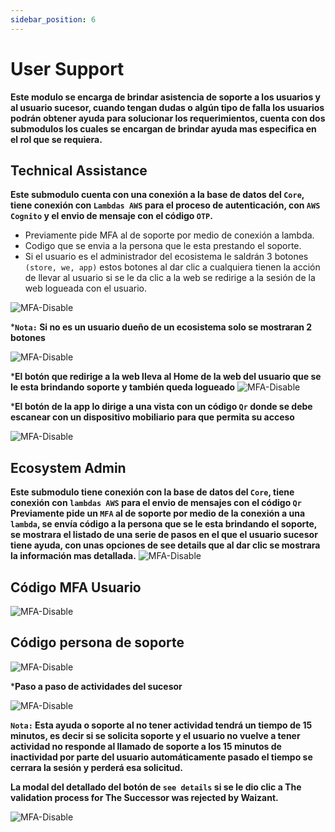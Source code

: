 ```yaml
---
sidebar_position: 6
---
```

# User Support

**Este modulo se encarga de brindar asistencia de soporte a los usuarios y al usuario sucesor, cuando tengan dudas o algún tipo de falla los usuarios podrán obtener ayuda para solucionar los requerimientos, cuenta con dos submodulos los cuales se encargan de brindar ayuda mas especifica en el rol que se requiera.**

## **Technical Assistance**

**Este submodulo cuenta con una conexión a la base de datos del `Core`, tiene conexión con `Lambdas AWS` para el proceso de autenticación, con `AWS Cognito` y el envio de mensaje con el código `OTP`.**

- Previamente pide MFA al de soporte por medio de conexión a lambda.
- Codigo que se envia a la persona que le esta prestando el soporte.
- Si el usuario es el administrador del ecosistema le saldrán 3 botones `(store, we, app)` estos botones al dar clic a cualquiera tienen la acción de llevar al usuario si se le da clic a la web se redirige a la sesión de la web logueada con el usuario.

![MFA-Disable](/img/backoffice-user/support_technical_backoffice.png)

***`Nota:` Si no es un usuario dueño de un ecosistema solo se mostraran 2 botones**

![MFA-Disable](/img/backoffice-user/support_technical_backoffices.png)

***El botón que redirige a la web lleva al Home de la web del usuario que se le esta brindando soporte y también queda logueado**
![MFA-Disable](/img/backoffice-user/ecosystem_plans.png)

***El botón de la app lo dirige a una vista con un código `Qr` donde se debe escanear con un dispositivo mobiliario para que permita su acceso**

![MFA-Disable](/img/backoffice-user/code-qr-app.png)

## Ecosystem Admin

**Este submodulo tiene conexión con la base de datos del `Core`, tiene conexión con `lambdas AWS` para el envio de mensajes con el código `Qr` Previamente pide un `MFA` al de soporte por medio de la conexión a una `lambda`, se envía código a la persona que se le esta brindando el soporte, se mostrara el listado de una serie de pasos en el que el usuario sucesor tiene ayuda, con unas opciones de see details que al dar clic se mostrara la información mas detallada.**
![MFA-Disable](/img/backoffice-user/modal-verification-user-support.png)

## Código MFA Usuario

![MFA-Disable](/img/backoffice-user/code-user-support-verification.png)

## Código persona de soporte

![MFA-Disable](/img/backoffice-user/verification-code-person-support.png)

***Paso a paso de actividades del sucesor**

![MFA-Disable](/img/backoffice-user/activity-succesor-.png)

**`Nota:` Esta ayuda o soporte al no tener actividad tendrá un tiempo de 15 minutos, es decir si se solicita soporte y el usuario no vuelve a tener actividad no responde al llamado de soporte a los 15 minutos de inactividad por parte del usuario automáticamente pasado el tiempo se cerrara la sesión y perderá esa solicitud.**

**La modal del detallado del botón de `see details` si se le dio clic a The validation process for The Successor was rejected by Waizant.**

![MFA-Disable](/img/backoffice-user/validation-process-succesor.png)
